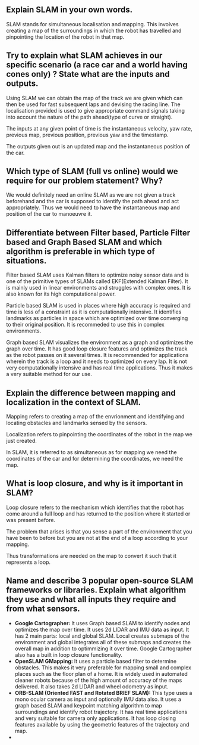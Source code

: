 ## Explain SLAM in your own words.
SLAM stands for simultaneous localisation and mapping. This involves creating a map of the surroundings in which the robot has travelled and pinpointing the location of the robot in that map.

## Try to explain what SLAM achieves in our specific scenario (a race car and a world having cones only) ? State what are the inputs and outputs.
Using SLAM we can obtain the map of the track we are given which can then be used for fast subsequent laps and devising the racing line. The localisation provided is used to give appropriate command signals taking into account the nature of the path ahead(type of curve or straight).

The inputs at any given point of time is the instantaneous velocity, yaw rate, previous map, previous position, previous yaw and the timestamp.

The outputs given out is an updated map and the instantaneous position of the car.


## Which type of SLAM (full vs online) would we require for our problem statement? Why?
We would definitely need an online SLAM as we are not given a track beforehand and the car is supposed to identify the path ahead and act appropriately. Thus we would need to have the instantaneous map and position of the car to manoeuvre it.

## Differentiate between Filter based, Particle Filter based and Graph Based SLAM and which algorithm is preferable in which type of situations.
Filter based SLAM uses Kalman filters to optimize noisy sensor data and is one of the primitive types of SLAMs called EKF(Extended Kalman Filter). It is mainly used in linear environments and struggles with complex ones. It is also known for its high computational power.

Particle based SLAM is used in places where high accuracy is required and time is less of a constraint as it is computationally intensive. It identifies landmarks as particles in space which are optimized over time converging to their original position. It is recommeded to use this in complex environments.

Graph based SLAM visualizes the environment as a graph and optimizes the graph over time. It has good loop closure features and optimizes the track as the robot passes on it several times. It is recommended for applications wherein the track is a loop and it needs to optimized on every lap. It is not very computationally intensive and has real time applications. Thus it makes a very suitable method for our use.

## Explain the difference between mapping and localization in the context of SLAM.
Mapping refers to creating a map of the envrionment and identifying and locating obstacles and landmarks sensed by the sensors.

Localization refers to pinpointing the coordinates of the robot in the map we just created.

In SLAM, it is referred to as simultaneous as for mapping we need the coordinates of the car and for determining the coordinates, we need the map.

## What is loop closure, and why is it important in SLAM?
Loop closure refers to the mechanism which identifies that the robot has come around a full loop and has returned to the position where it started or was present before.

The problem that arises is that you sense a part of the environment that you have been to before but you are not at the end of a loop according to your mapping.

Thus transformations are needed on the map to convert it such that it represents a loop.

## Name and describe 3 popular open-source SLAM frameworks or libraries. Explain what algorithm they use and what all inputs they require and from what sensors.
<ul>
	<li><b>Google Cartographer: </b>It uses Graph based SLAM to identify nodes and optimizes the map over time. It uses 2d LIDAR and IMU data as input. It has 2 main parts: local and global SLAM. Local creates submaps of the environment and global integrates all of these submaps and creates the overall map in addition to optimmizing it over time. Google Cartographer also has a built in loop closure functionality.</li>
	<li><b>OpenSLAM GMapping: </b>It uses a particle based filter to determine obstacles. This makes it very preferable for mapping small and complex places such as the floor plan of a home. It is widely used in automated cleaner robots because of the high amount of accuracy of the maps delivered. It also takes 2d LIDAR and wheel odometry as input.</li>
	<li>
		<b>ORB-SLAM (Oriented FAST and Rotated BRIEF SLAM): </b>
		This type uses a mono ocular camera as input and optionally IMU data also. It uses a graph based SLAM and keypoint matching algorithm to map surroundings and identify robot trajectory. It has real time applications and very suitable for camera only applications. It has loop closing features available by using the geometric features of the trajectory and map.
	</li>
	<li><b></b></li>
</ul>
